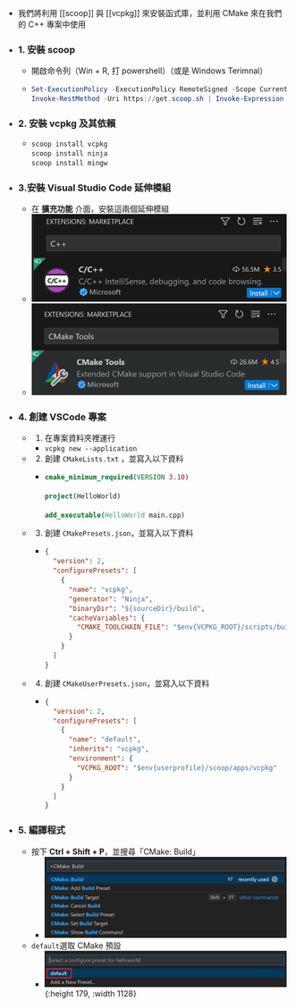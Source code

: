 - 我們將利用 [[scoop]] 與 [[vcpkg]] 來安裝函式庫，並利用 CMake 來在我們的 C++ 專案中使用
- ### 1. 安裝 scoop
	- 開啟命令列（Win + R, 打 powershell）（或是 Windows Terimnal）
	- ```powershell
	  Set-ExecutionPolicy -ExecutionPolicy RemoteSigned -Scope CurrentUser
	  Invoke-RestMethod -Uri https://get.scoop.sh | Invoke-Expression
	  ```
- ### 2. 安裝 vcpkg 及其依賴
	- ```bash
	  scoop install vcpkg
	  scoop install ninja
	  scoop install mingw
	  ```
- ### 3.安裝 Visual Studio Code 延伸模組
	- 在 **擴充功能** 介面，安裝這兩個延伸模組
	- ![image.png](../assets/image_1724680103492_0.png)
	- ![image.png](../assets/image_1724680110050_0.png)
- ### 4. 創建 VSCode 專案
	- 1. 在專案資料夾裡運行
		- `vcpkg new --application`
	- 2. 創建 `CMakeLists.txt` ，並寫入以下資料
		- ```cmake
		  cmake_minimum_required(VERSION 3.10)
		  
		  project(HelloWorld)
		  
		  add_executable(HelloWorld main.cpp)
		  ```
	- 3. 創建 `CMakePresets.json`，並寫入以下資料
		- ```json
		  {
		    "version": 2,
		    "configurePresets": [
		      {
		        "name": "vcpkg",
		        "generator": "Ninja",
		        "binaryDir": "${sourceDir}/build",
		        "cacheVariables": {
		          "CMAKE_TOOLCHAIN_FILE": "$env{VCPKG_ROOT}/scripts/buildsystems/vcpkg.cmake"
		        }
		      }
		    ]
		  }
		  ```
	- 4. 創建 `CMakeUserPresets.json`，並寫入以下資料
		- ```json
		  {
		    "version": 2,
		    "configurePresets": [
		      {
		        "name": "default",
		        "inherits": "vcpkg",
		        "environment": {
		          "VCPKG_ROOT": "$env{userprofile}/scoop/apps/vcpkg"
		        }
		      }
		    ]
		  }
		  ```
- ### 5. 編譯程式
	- 按下 **Ctrl + Shift + P**，並搜尋「CMake: Build」
		- ![image.png](../assets/image_1724681131962_0.png)
	- `default`選取 CMake 預設
		- ![image.png](../assets/image_1724681186589_0.png){:height 179, :width 1128}